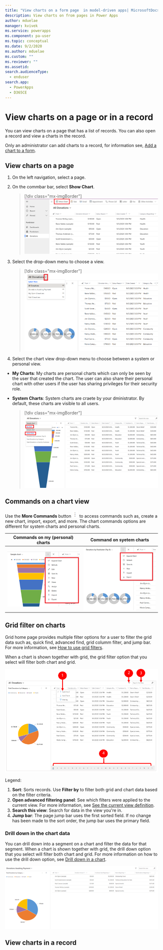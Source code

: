 ```yaml
---
title: "View charts on a form page  in model-driven apps| MicrosoftDocs"
description: View charts on from pages in Power Apps
author: mduelae
manager: kvivek
ms.service: powerapps
ms.component: pa-user
ms.topic: conceptual
ms.date: 9/2/2020
ms.author: mduelae
ms.custom: ""
ms.reviewer: ""
ms.assetid: 
search.audienceType: 
  - enduser
search.app: 
  - PowerApps
  - D365CE
---
```

# View charts on a page or in a record 

You can view charts on a page that has a list of records. You can also open a record and view a charts in the record. 

Only an administrator can add charts to a record, for information see, [Add a chart to a form](https://docs.microsoft.com/powerapps/maker/model-driven-apps/add-chart-to-form).

## View charts on a page

1. On the left navigation, select a page.
2. On the commbar bar, select **Show Chart**.

   > [!div class="mx-imgBorder"]
   > ![Charts on a page](media/show_chart.png "Show charts on a page") 

3. Select the drop-down menu to choose a view. 

   > [!div class="mx-imgBorder"]
   > ![Choose a view](media/choose_view.png "Choose a view") 

4. Select the chart view drop-down menu to choose between a system or personal view. 

  - **My Charts**: My charts are personal charts which can only be seen by the user that created the chart. The user can also share their personal chart with other users if the user has sharing privileges for their security role.
  - **System Charts**: System charts are craete by your dministrator. By default, these charts are visible to all users. 

    > [!div class="mx-imgBorder"]
    > ![Choose between a system or personal chart view](media/system_and_my_charts.png "Choose between a system or personal chart view") 

## Commands on a chart view

Use the **More Commands** button ![More commands button](media/more_command_button_charts.png "More commands button")   to access commands such as, create a new chart, import, export, and more. The chart commands options are different for system charts and personal charts.


| Commands on my (personal) charts  | Command on syetem charts |
|---------|---------|
| ![Commands for a personal chart](media/my_chart_commands.png "Commands for a personal chart")     |     ![Commands for a system chart](media/system_chart_commands.png "Commands for a syetem chart")   |


## Grid filter on charts

Grid home page provides multiple filter options for a user to filter the grid data such as, quick find, advanced find, grid columm filter, and jump bar.
For more information, see [How to use grid filters](https://docs.microsoft.com/powerapps/user/grid-filters).


When a chart is shown together with grid, the grid filter option that you select will filter both chart and grid. 

![Grid filter for charts](media/chart_grid_filters.png "Grid filters for charts")

Legend:

1. **Sort**: Sorts records. Use **Filter by** to filter both grid and chart data based on the filter criteria.
2. **Open advanced filtering panel**: See which filters were applied to the current view. For more information, see [See the current view definition](https://docs.microsoft.com/powerapps/user/grid-filters-advanced#see-the-current-view-definition).
3. **Search this view**: Search for data in the view you're in.
4. **Jump bar**: The page jump bar uses the first sorted field. If no change has been made to the sort order, the jump bar uses the primary field.

### Drill down in the chart data

You can drill down into a segment on a chart and filter the data for that segment. When a chart is shown together with grid, the drill down option that you select will filter both chart and grid. For more information on how to use the drill down option, see [Drill down in a chart](https://docs.microsoft.com/powerapps/user/track-your-progress-with-dashboard-and-charts#drill-down-in-a-chart).

![Drill down in to a chart](media/drill-down.gif "This shows how the chart drill down feature works")

## View charts in a record

